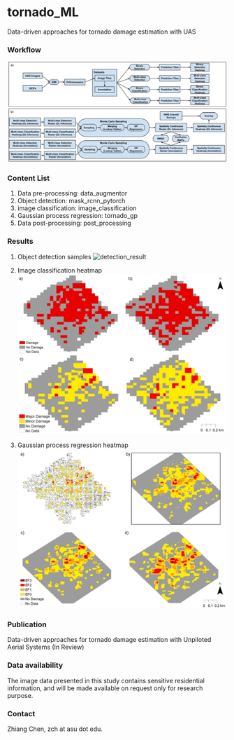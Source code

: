 # tornado_ML
Data-driven approaches for tornado damage estimation with UAS

### Workflow
![workflow](./doc/uas-sfm-dl-workflow.jpg)

### Content List
1. Data pre-processing: data_augmentor
2. Object detection: mask_rcnn_pytorch
3. image classification: image_classification
4. Gaussian process regression: tornado_gp
5. Data post-processing: post_processing

### Results
1. Object detection samples
![detection_result](./doc/detection_examples.png)

2. Image classification heatmap
![classification_heatmap](./doc/classification_heatmaps.jpg)


3. Gaussian process regression heatmap
![GP_heatmap](./doc/gp_heatmaps.jpg)

### Publication
Data-driven approaches for tornado damage estimation with Unpiloted Aerial Systems (In Review)

### Data availability
The image data presented in this study contains sensitive residential information, and will be made available on request only for research purpose.

### Contact
Zhiang Chen, zch at asu dot edu.

